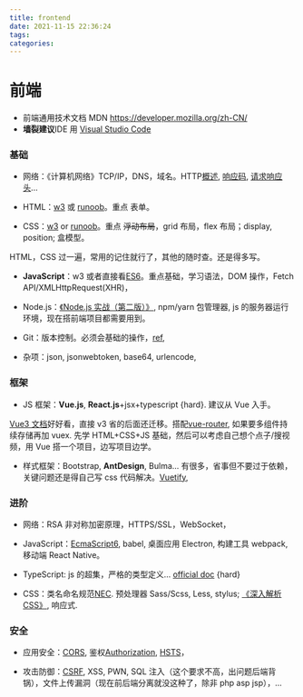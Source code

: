 ```yaml
---
title: frontend
date: 2021-11-15 22:36:24
tags:
categories:
---
```


# 前端

- 前端通用技术文档 MDN https://developer.mozilla.org/zh-CN/
- **墙裂建议**IDE 用 [Visual Studio Code](https://code.visualstudio.com/)

### 基础

- 网络：《计算机网络》TCP/IP，DNS，域名。HTTP[概述](https://developer.mozilla.org/zh-CN/docs/Web/HTTP/Overview), [响应码](https://developer.mozilla.org/zh-CN/docs/Web/HTTP/Status), [请求响应头](https://developer.mozilla.org/zh-CN/docs/Web/HTTP/Headers)...

- HTML：[w3](https://www.w3schools.com/html/html_intro.asp) 或 [runoob](https://www.runoob.com/html/html-tutorial.html)。重点 表单。

- CSS：[w3](https://www.w3schools.com/css/css_intro.asp) or [runoob](https://www.runoob.com/css/css-tutorial.html)。重点 ~~浮动布局~~，grid 布局，flex 布局；display, position; 盒模型。

HTML，CSS 过一遍，常用的记住就行了，其他的随时查。还是得多写。

- **JavaScript**：w3 或者直接看[ES6](https://es6.ruanyifeng.com/#docs/intro)。重点基础，学习语法，DOM 操作，Fetch API/XMLHttpRequest(XHR)，

- Node.js：[《Node.js 实战（第二版）》](https://www.ituring.com.cn/book/1993), npm/yarn 包管理器, js 的服务器运行环境，现在搭前端项目都需要用到。
<!-- more -->
- Git：版本控制。必须会基础的操作，[ref](https://juejin.cn/post/6844904115533774856),

- 杂项：json, jsonwebtoken, base64, urlencode,

### 框架

- JS 框架：**Vue.js**, **React.js**+jsx+typescript {hard}. 建议从 Vue 入手。

[Vue3 文档](https://v3.cn.vuejs.org/guide/introduction.html)好好看，直接 v3 省的后面还迁移。搭配[vue-router](https://router.vuejs.org/zh/guide/), 如果要多组件持续存储再加 vuex. 先学 HTML+CSS+JS 基础，然后可以考虑自己想个点子/搜视频，用 Vue 搭一个项目，边写项目边学。

- 样式框架：Bootstrap, **AntDesign**, Bulma... 有很多，省事但不要过于依赖，关键问题还是得自己写 css 代码解决。[Vuetify](https://vuetifyjs.com/zh-Hans/getting-started/installation/),

### 进阶

- 网络：RSA 非对称加密原理，HTTPS/SSL，WebSocket，

- JavaScript：[EcmaScript6](https://es6.ruanyifeng.com/#docs/intro), babel, 桌面应用 Electron, 构建工具 webpack, 移动端 React Native。

- TypeScript: js 的超集，严格的类型定义... [official doc](https://www.typescriptlang.org/docs/handbook/intro.html) {hard}

- CSS：类名命名规范[NEC](http://nec.netease.com/standard/css-sort.html). 预处理器 Sass/Scss, Less, stylus; [《深入解析 CSS》](https://www.ituring.com.cn/book/2583), 响应式.

### 安全

- 应用安全：[CORS](https://developer.mozilla.org/zh-CN/docs/Web/HTTP/CORS), 鉴权[Authorization](https://developer.mozilla.org/en-US/docs/Web/HTTP/Headers/Authorization), [HSTS](https://developer.mozilla.org/zh-CN/docs/Web/HTTP/Headers/Strict-Transport-Security)，

- 攻击防御：[CSRF](https://cheatsheetseries.owasp.org/cheatsheets/Cross_Site_Scripting_Prevention_Cheat_Sheet.html), XSS, PWN, SQL 注入（这个要求不高，出问题后端背锅），文件上传漏洞（现在前后端分离就没这种了，除非 php asp jsp），...
